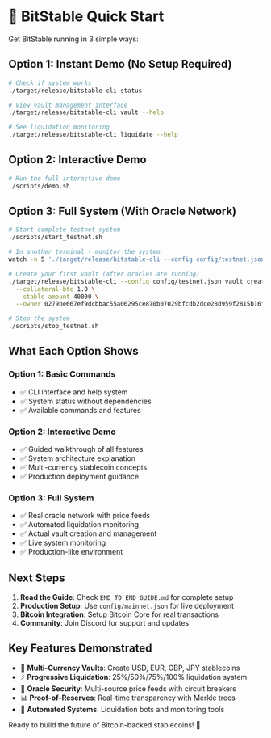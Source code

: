 # 🚀 BitStable Quick Start

Get BitStable running in 3 simple ways:

## Option 1: Instant Demo (No Setup Required)
```bash
# Check if system works
./target/release/bitstable-cli status

# View vault management interface
./target/release/bitstable-cli vault --help

# See liquidation monitoring
./target/release/bitstable-cli liquidate --help
```

## Option 2: Interactive Demo 
```bash
# Run the full interactive demo
./scripts/demo.sh
```

## Option 3: Full System (With Oracle Network)
```bash
# Start complete testnet system
./scripts/start_testnet.sh

# In another terminal - monitor the system
watch -n 5 './target/release/bitstable-cli --config config/testnet.json status'

# Create your first vault (after oracles are running)
./target/release/bitstable-cli --config config/testnet.json vault create \
  --collateral-btc 1.0 \
  --stable-amount 40000 \
  --owner 0279be667ef9dcbbac55a06295ce870b07029bfcdb2dce28d959f2815b16f81798

# Stop the system
./scripts/stop_testnet.sh
```

## What Each Option Shows

### Option 1: Basic Commands
- ✅ CLI interface and help system
- ✅ System status without dependencies
- ✅ Available commands and features

### Option 2: Interactive Demo  
- ✅ Guided walkthrough of all features
- ✅ System architecture explanation
- ✅ Multi-currency stablecoin concepts
- ✅ Production deployment guidance

### Option 3: Full System
- ✅ Real oracle network with price feeds
- ✅ Automated liquidation monitoring
- ✅ Actual vault creation and management
- ✅ Live system monitoring
- ✅ Production-like environment

## Next Steps

1. **Read the Guide**: Check `END_TO_END_GUIDE.md` for complete setup
2. **Production Setup**: Use `config/mainnet.json` for live deployment
3. **Bitcoin Integration**: Setup Bitcoin Core for real transactions
4. **Community**: Join Discord for support and updates

## Key Features Demonstrated

- 🏦 **Multi-Currency Vaults**: Create USD, EUR, GBP, JPY stablecoins
- ⚡ **Progressive Liquidation**: 25%/50%/75%/100% liquidation system
- 🔮 **Oracle Security**: Multi-source price feeds with circuit breakers
- 📊 **Proof-of-Reserves**: Real-time transparency with Merkle trees
- 🤖 **Automated Systems**: Liquidation bots and monitoring tools

Ready to build the future of Bitcoin-backed stablecoins! 🌟